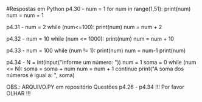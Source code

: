 #Respostas em Python
p4.30 - 
	num = 1
	for num in range(1,51):
  		print(num)
		num = num + 1
		
p4.31 - 
  	num = 2
  	while (num<=100):
  		print(num)
		num = num + 2
		
p4.32 - 
  	num = 10
  	while (num <= 1000):
		print(num)
		num = num + 10
		
p4.33 - 
  	num = 100
  	while (num != 1):
		print(num)
		num = num-1
	print(num)
	
p4.34 - 
  	N = int(input("Informe um número: "))
	num = 1
  	soma = 0
  	while (num <= N):
		soma = soma + num
		num = num + 1
		continue
  	print("A soma dos números é igual a: ", soma)

OBS.: ARQUIVO.PY em repositório Questões p4.26 - p4.34 !!! Por favor OLHAR !!!
